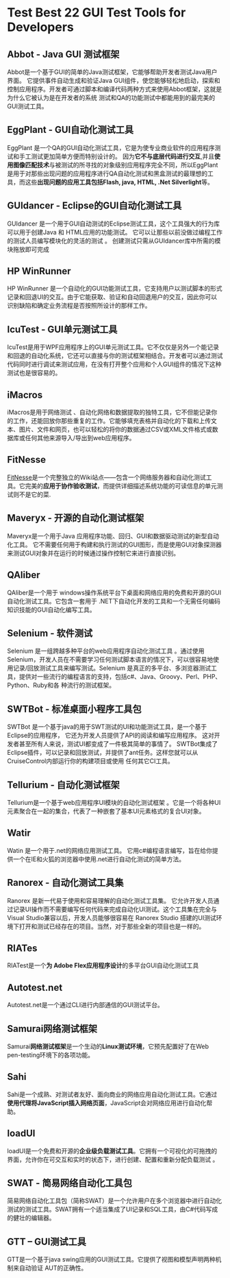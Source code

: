 # Test Best 22 GUI Test Tools for Developers
## Abbot - Java GUI 测试框架
Abbot是一个基于GUI的简单的Java测试框架，它能够帮助开发者测试Java用户界面。 它提供事件自动生成和验证Java GUI组件，使您能够轻松地启动，探索和控制应用程序。开发者可通过脚本和编译代码两种方式来使用Abbot框架，这就是为什么它被认为是在开发者的系统 测试和QA的功能测试中都能用到的最完美的GUI测试工具。

## EggPlant - GUI自动化测试工具
EggPlant 是一个QA的GUI自动化测试工具，它是为使专业商业软件的应用程序测试和手工测试更加简单方便而特别设计的。 因为**它不与底层代码进行交互**,并且**使用图像匹配技术**与被测试的所寻找的对象级别应用程序完全不同，所以EggPlant是用于对那些出现问题的应用程序进行QA自动化测试和黑盒测试的最理想的工具，而这些**出现问题的应用工具包括Flash, java, HTML, .Net Silverlight**等。

## GUIdancer - Eclipse的GUI自动化测试工具
GUIdancer 是一个用于GUI自动测试的Eclipse测试工具，这个工具强大的行为库可以用于创建Java 和 HTML应用的功能测试。 它可以让那些以前没做过编程工作的测试人员编写模块化的灵活的测试 。 创建测试只需从GUIdancer库中所需的模块拖放即可完成

## HP WinRunner
HP WinRunner 是一个自动化的GUI功能测试工具，它支持用户以测试脚本的形式记录和回退UI的交互。由于它能获取、验证和自动回退用户的交互，因此你可以识别缺陷和确定业务流程是否按照所设计的那样工作。

## IcuTest - GUI单元测试工具
IcuTest是用于WPF应用程序上的GUI单元测试工具。它不仅仅是另外一个能记录和回退的自动化系统，它还可以直接与你的测试框架相结合。开发者可以通过测试代码同时进行调试来测试应用，在没有打开整个应用和个人GUI组件的情况下这种测试也是很容易的。

## iMacros
iMacros是用于网络测试 、自动化网络和数据提取的独特工具，它不但能记录你的工作，还能回放你那些重复的工作。它能够填充表格并自动化的下载和上传文本、图片、文件和网页，也可以轻松的将你的数据通过CSV或XML文件格式或数据库或任何其他来源导入/导出到web应用程序。

## FitNesse
[FitNesse](http://www.oschina.net/p/fitnesse)是一个完整独立的Wiki站点——包含一个网络服务器和自动化测试工具。它完美的**应用于协作验收测试**，而提供详细描述系统功能的可读信息的单元测试则不是它的菜.

## Maveryx - 开源的自动化测试框架
Maveryx是一个用于Java 应用程序功能、回归、GUI和数据驱动测试的新型自动化工具。 它不需要任何用于构建和执行测试的GUI图形，而是使用GUI对象探测器来测试GUI对象并在运行的时候通过操作控制它来进行直接识别。

## QAliber
QAliber是一个用于 windows操作系统平台下桌面和网络应用的免费和开源的GUI自动化测试工具。它包含一套用于 .NET下自动化开发的工具和一个无需任何编码知识技能的GUI自动化编写工具。

## Selenium - 软件测试
Selenium 是一组跨越多种平台的web应用程序自动化测试工具 。通过使用Selenium，开发人员在不需要学习任何测试脚本语言的情况下，可以很容易地使用记录/回放测试工具来编写测试。Selenium 是真正的多平台、多浏览器测试工具，提供对一些流行的编程语言的支持，包括c#、Java、Groovy、Perl、PHP、Python、Ruby和各 种流行的测试框架。

## SWTBot - 标准桌面小程序工具包
SWTBot 是一个基于java的用于SWT测试的UI和功能测试工具，是一个基于Eclipse的应用程序， 它还为开发人员提供了API的阅读和编写应用程序。 这对开发者甚至所有人来说，测试UI都变成了一件极其简单的事情了。 SWTBot集成了Eclipse插件，可以记录和回放测试，并提供了ant任务。这样您就可以从CruiseControl内部运行你的构建项目或使用 任何其它CI工具。

## Tellurium - 自动化测试框架
Tellurium是一个基于web应用程序UI模块的自动化测试框架 。它是一个将各种UI元素聚合在一起的集合，代表了一种嵌套了基本UI元素格式的复合UI对象。

## Watir
Watin 是一个用于.net的网络应用测试工具。 它用c#编程语言编写，旨在给你提供一个在IE和火狐的浏览器中使用.net进行自动化测试的简单方法。

## Ranorex - 自动化测试工具集
Ranorex 是新一代易于使用和容易理解的自动化测试工具集。 它允许开发人员通过记录UI操作而不需要编写任何代码来完成自动化UI测试。这个工具集在完全与Visual Studio兼容以后，开发人员能够很容易在 Ranorex Studio 搭建的UI测试环境下打开和测试已经存在的项目。当然，对于那些全新的项目也是一样的。

## RIATes
RIATest是一个**为 Adobe Flex应用程序设计**的多平台GUI自动化测试工具

## Autotest.net
Autotest.net是一个通过CLI进行内部通信的GUI测试平台。

## Samurai网络测试框架
Samurai**网络测试框架**是一个生动的**Linux测试环境**，它预先配置好了在Web pen-testing环境下的各项功能。

## Sahi
Sahi是一个成熟、对测试者友好、面向商业的网络应用自动化测试工具。它通过**使用代理将JavaScript插入网络页面**，JavaScript会对网络应用进行自动化帮助。

## loadUI
loadUI是一个免费和开源的**企业级负载测试工具**。它拥有一个可视化的可拖拽的界面，允许你在可交互和实时的状态下，进行创建、配置和重新分配负载测试 。

## SWAT - 简易网络自动化工具包
简易网络自动化工具包（简称SWAT）是一个允许用户在多个浏览器中进行自动化测试的测试工具。SWAT拥有一个适当集成了UI记录和SQL工具，由C#代码写成的健壮的编辑器。

## GTT – GUI测试工具
GTT是一个基于java swing应用的GUI测试工具。它提供了视图和模型声明两种机制来自动验证 AUT的正确性。

[//]: # (These are reference links used in the body of this note and get stripped out when the markdown processor does its job. There is no need to format nicely because it shouldn't be seen. Thanks SO - http://stackoverflow.com/questions/4823468/store-comments-in-markdown-syntax)

   [dill]: <https://github.com/joemccann/dillinger>
